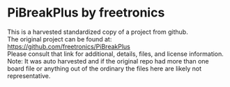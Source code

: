 
# PiBreakPlus by freetronics  
This is a harvested standardized copy of a project from github.  
The original project can be found at:  
https://github.com/freetronics/PiBreakPlus  
Please consult that link for additional, details, files, and license information.  
Note: It was auto harvested and if the original repo had more than one board file or anything out of the ordinary the files here are likely not representative.  
    